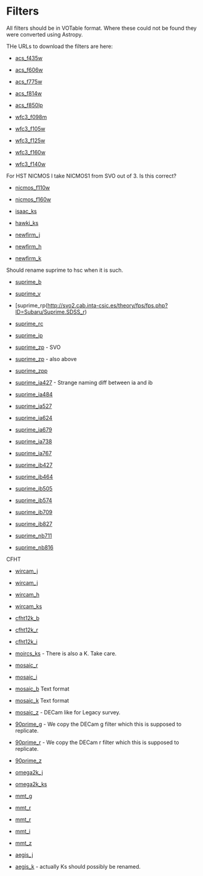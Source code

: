 Filters
==========================================================

All filters should be in VOTable format. Where these could not be found they were converted using Astropy. 

THe URLs to download the filters are here:

- [acs_f435w](http://svo2.cab.inta-csic.es/theory/fps/fps.php?ID=HST/ACS_WFC.F435W_81)
- [acs_f606w](http://svo2.cab.inta-csic.es/theory/fps/fps.php?ID=HST/ACS_WFC.F606W_81)
- [acs_f775w](http://svo2.cab.inta-csic.es/theory/fps/fps.php?ID=HST/ACS_WFC.F775W_81)
- [acs_f814w](http://svo2.cab.inta-csic.es/theory/fps/fps.php?ID=HST/ACS_WFC.F814W_81)
- [acs_f850lp](http://svo2.cab.inta-csic.es/theory/fps/fps.php?ID=HST/ACS_WFC.F850LP_81)

- [wfc3_f098m](http://svo2.cab.inta-csic.es/theory/fps/fps.php?ID=HST/WFC3_IR.F098M)
- [wfc3_f105w](http://svo2.cab.inta-csic.es/theory/fps/fps.php?ID=HST/WFC3_IR.F105W)
- [wfc3_f125w](http://svo2.cab.inta-csic.es/theory/fps/fps.php?ID=HST/WFC3_IR.F125W)
- [wfc3_f160w](http://svo2.cab.inta-csic.es/theory/fps/fps.php?ID=HST/WFC3_IR.F160W)
- [wfc3_f140w](http://svo2.cab.inta-csic.es/theory/fps/fps.php?ID=HST/WFC3_IR.F140W)

For HST NICMOS I take NICMOS1 from SVO out of 3. Is this correct?

- [nicmos_f110w](http://svo2.cab.inta-csic.es/theory/fps/fps.php?ID=HST/NICMOS1.F110W)
- [nicmos_f160w](http://svo2.cab.inta-csic.es/theory/fps/fps.php?ID=HST/NICMOS1.F160W)

- [isaac_ks](http://svo2.cab.inta-csic.es/theory/fps/fps.php?ID=Paranal/ISAAC.Ks)
- [hawki_ks](http://svo2.cab.inta-csic.es/theory/fps/fps.php?ID=Paranal/HAWKI.Ks)

- [newfirm_j](http://svo2.cab.inta-csic.es/theory/fps/fps.php?ID=NOAO/NEWFIRM.JX)
- [newfirm_h](http://svo2.cab.inta-csic.es/theory/fps/fps.php?ID=NOAO/NEWFIRM.HX)
- [newfirm_k](http://svo2.cab.inta-csic.es/theory/fps/fps.php?ID=NOAO/NEWFIRM.KX)


Should rename suprime to hsc when it is such.

- [suprime_b](http://svo2.cab.inta-csic.es/theory/fps/fps.php?ID=Subaru/Suprime.B)
- [suprime_v](http://svo2.cab.inta-csic.es/theory/fps/fps.php?ID=Subaru/Suprime.V)
- [suprime_rp(http://svo2.cab.inta-csic.es/theory/fps/fps.php?ID=Subaru/Suprime.SDSS_r)
- [suprime_rc](http://svo2.cab.inta-csic.es/theory/fps/fps.php?ID=Subaru/Suprime.Rc)
- [suprime_ip](http://svo2.cab.inta-csic.es/theory/fps/fps.php?ID=Subaru/Suprime.SDSS_i)
- [suprime_zp](http://svo2.cab.inta-csic.es/theory/fps/fps.php?ID=Subaru/Suprime.SDSS_z) - SVO
- [suprime_zp](http://www.astro.caltech.edu/~capak/filters/z_subaru.res) - also above
- [suprime_zpp](http://www.astro.caltech.edu/~capak/filters/suprime_FDCCD_z.res)

- [suprime_ia427](http://www.astro.caltech.edu/~capak/filters/IB427.SuprimeCam.pb) - Strange naming diff between ia and ib
- [suprime_ia484](http://www.astro.caltech.edu/~capak/filters/IB484.SuprimeCam.pb)
- [suprime_ia527](http://www.astro.caltech.edu/~capak/filters/IB527.SuprimeCam.pb)
- [suprime_ia624](http://www.astro.caltech.edu/~capak/filters/IB624.SuprimeCam.pb)
- [suprime_ia679](http://www.astro.caltech.edu/~capak/filters/IB679.SuprimeCam.pb)
- [suprime_ia738](http://www.astro.caltech.edu/~capak/filters/IB738.SuprimeCam.pb)
- [suprime_ia767](http://www.astro.caltech.edu/~capak/filters/IB767.SuprimeCam.pb)
- [suprime_ib427](http://www.astro.caltech.edu/~capak/filters/IB427.SuprimeCam.pb)
- [suprime_ib464](http://www.astro.caltech.edu/~capak/filters/IB464.SuprimeCam.pb)
- [suprime_ib505](http://www.astro.caltech.edu/~capak/filters/IB505.SuprimeCam.pb)
- [suprime_ib574](http://www.astro.caltech.edu/~capak/filters/IB574.SuprimeCam.pb)
- [suprime_ib709](http://www.astro.caltech.edu/~capak/filters/IB709.SuprimeCam.pb)
- [suprime_ib827](http://www.astro.caltech.edu/~capak/filters/IB827.SuprimeCam.pb)



- [suprime_nb711](http://svo2.cab.inta-csic.es/theory/fps/fps.php?ID=Subaru/Suprime.NB711)
- [suprime_nb816](http://svo2.cab.inta-csic.es/theory/fps/fps.php?ID=Subaru/Suprime.NB816)

CFHT
- [wircam_j](http://svo2.cab.inta-csic.es/theory/fps/fps.php?ID=CFHT/Wircam.Y)
- [wircam_j](http://svo2.cab.inta-csic.es/theory/fps/fps.php?ID=CFHT/Wircam.J)
- [wircam_h](http://svo2.cab.inta-csic.es/theory/fps/fps.php?ID=CFHT/Wircam.H)
- [wircam_ks](http://svo2.cab.inta-csic.es/theory/fps/fps.php?ID=CFHT/Wircam.Ks)
- [cfht12k_b](http://svo2.cab.inta-csic.es/theory/fps/fps.php?ID=CFHT/CFH12k.B)
- [cfht12k_r](http://svo2.cab.inta-csic.es/theory/fps/fps.php?ID=CFHT/CFH12k.R)
- [cfht12k_i](http://svo2.cab.inta-csic.es/theory/fps/fps.php?ID=CFHT/CFH12k.I)

- [moircs_ks](http://svo2.cab.inta-csic.es/theory/fps/fps.php?ID=Subaru/MOIRCS.Ks) - There is also a K. Take care.

- [mosaic_r](http://svo2.cab.inta-csic.es/theory/fps/fps.php?ID=KPNO/Mosaic.R)
- [mosaic_i](http://svo2.cab.inta-csic.es/theory/fps/fps.php?ID=KPNO/Mosaic.I)
- [mosaic_b](http://www.noao.edu/noao/noaodeep/BWfilter.dat) Text format
- [mosaic_k](http://www.noao.edu/kpno/manuals/onis/ksfilt.txt) Text format
- [mosaic_z](http://svo2.cab.inta-csic.es/theory/fps/fps.php?ID=KPNO/MOSAIC.zd_DECam) - DECam like for Legacy survey.	


- [90prime_g]() - We copy the DECam g filter which this is supposed to replicate.
- [90prime_r]() - We copy the DECam r filter which this is supposed to replicate.
- [90prime_z](http://svo2.cab.inta-csic.es/theory/fps/fps.php?ID=BOK/90prime.sdss_z)


- [omega2k_j](http://svo2.cab.inta-csic.es/theory/fps/fps.php?ID=CAHA/Omega2000.J)
- [omega2k_ks](http://svo2.cab.inta-csic.es/theory/fps/fps.php?ID=CAHA/Omega2000.Ks)

- [mmt_g](http://svo2.cab.inta-csic.es/theory/fps/fps.php?ID=MMT/MegaCam.u_MMT)
- [mmt_r](http://svo2.cab.inta-csic.es/theory/fps/fps.php?ID=MMT/MegaCam.g_MMT)
- [mmt_r](http://svo2.cab.inta-csic.es/theory/fps/fps.php?ID=MMT/MegaCam.r_MMT)
- [mmt_i](http://svo2.cab.inta-csic.es/theory/fps/fps.php?ID=MMT/MegaCam.i_MMT)
- [mmt_z](http://svo2.cab.inta-csic.es/theory/fps/fps.php?ID=MMT/MegaCam.z_MMT)

- [aegis_j](http://svo2.cab.inta-csic.es/theory/fps/fps.php?ID=P200/WIRC.Jcont)
- [aegis_k](http://svo2.cab.inta-csic.es/theory/fps/fps.php?ID=P200/WIRC.Ks) - actually Ks should possibly be renamed.


